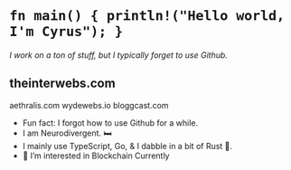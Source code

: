 # `fn main() { println!("Hello world, I'm Cyrus"); }`

_I work on a ton of stuff, but I typically forget to use Github._

theinterwebs.com
-
aethralis.com
wydewebs.io
bloggcast.com
- Fun fact: I forgot how to use Github for a while.
- I am Neurodivergent. 🛏️
- I mainly use TypeScript, Go, & I dabble in a bit of Rust 🦀.
- 👀 I’m interested in Blockchain Currently


<!---
cyrooz/cyrooz is a ✨ special ✨ repository because its `README.md` (this file) appears on your GitHub profile.
You can click the Preview link to take a look at your changes.
--->
